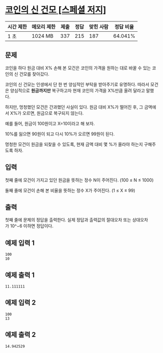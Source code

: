 # [코인의 신 건모 [스페셜 저지]](https://www.acmicpc.net/problem/32866)

| 시간 제한 | 메모리 제한 | 제출 | 정답 | 맞힌 사람 | 정답 비율 |
| --- | --- | --- | --- | --- | --- |
| 1 초 | 1024 MB | 337 | 215 | 187 | 64.041% |

## 문제

코인을 하다 원금 대비 X% 손해 본 모건은 코인의 가격을 원하는 대로 바꿀 수 있는 코인의 신 건모를 찾아갔다.

코인의 신 건모는 인생에서 단 한 번 양심적인 부탁을 받아주기로 유명하다. 따라서 모건은 양심적으로 **원금까지만** 복구하고자 현재 코인의 가격을 X%만큼 올려 달라고 말했다.

하지만, 멍청했던 모건은 간과했던 사실이 있다. 원금 대비 X%가 떨어진 후, 그 금액에서 X%가 오르면, 원금으로 복구되지 않는다.

예를 들어, 원금이 100원이고 X=10이라고 해 보자.

10%를 잃으면 90원이 되고 다시 10%가 오르면 99원이 된다.

멍청한 모건이 원금을 되찾을 수 있도록, 현재 금액 대비 몇 %가 올라야 하는지 구해주도록 하자.

## 입력

첫째 줄에 모건이 가지고 있던 원금을 뜻하는 정수 N이 주어진다. (100 ≤ N ≤ 1000)

둘째 줄에 모건이 손해 본 비율을 뜻하는 정수 X가 주어진다. (1 ≤ X ≤ 99)

## 출력

첫째 줄에 문제의 정답을 출력한다. 실제 정답과 출력값의 절대오차 또는 상대오차가 10^−6 이하면 정답이다.

## 예제 입력 1

```
100
10

```

## 예제 출력 1

```
11.111111

```

## 예제 입력 2

```
100
13

```

## 예제 출력 2

```
14.942529
```
